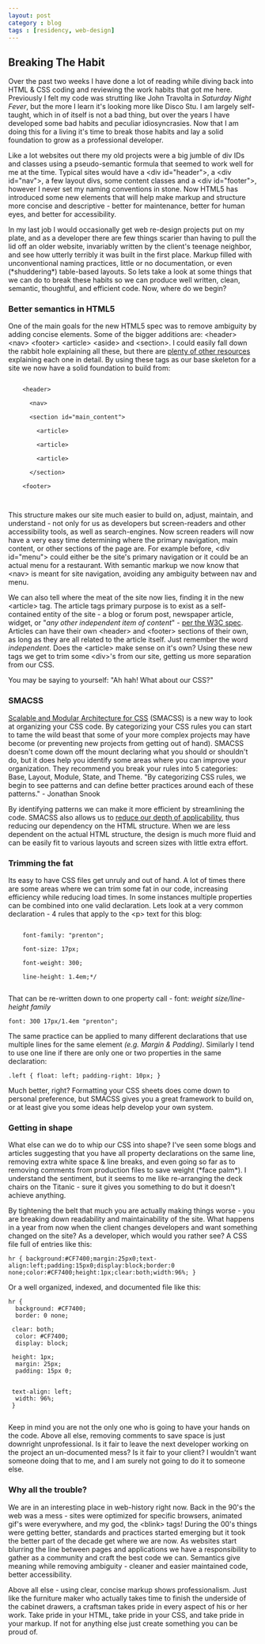 ```yaml
---
layout: post
category : blog
tags : [residency, web-design]
---
```

  <h2>Breaking The Habit</h2>
  <p>Over the past two weeks I have done a lot of reading while diving back into HTML &amp; CSS coding and reviewing the work habits that got me here. Previously I felt my code was strutting like John Travolta in <em>Saturday Night Fever</em>, but the more I learn it's looking more like Disco Stu.  I am largely self-taught, which in of itself is not a bad thing, but over the years I have developed some bad habits and peculiar idiosyncrasies. Now that I am doing this for a living it's time to break those habits and lay a solid foundation to grow as a professional developer.</p>
  <p>Like a lot websites out there my old projects were a big jumble of div IDs and classes using a pseudo-semantic formula that seemed to work well for me at the time. Typical sites would have a &lt;div id="header"&gt;, a &lt;div id="nav"&gt;, a few layout divs, some content classes and a &lt;div id="footer"&gt;, however I never set my naming conventions in stone. Now HTML5 has introduced some new elements that will help make markup and structure more concise and descriptive - better for maintenance, better for human eyes, and better for accessibility.</p>
  <p>In my last job I would occasionally get web re-design projects put on my plate, and as a developer there are few things scarier than having to pull the lid off an older website, invariably written by the client's teenage neighbor, and see how utterly terribly it was built in the first place. Markup filled with unconventional naming practices, little or no documentation, or even (*shuddering*) table-based layouts. So lets take a look at some things that we can do to break these habits so we can produce well written, clean, semantic, thoughtful, and efficient code. Now, where do we begin?</p>

  <h3>Better semantics in HTML5 </h3>
  <p>One of the main goals for the new HTML5 spec was to remove ambiguity by adding concise elements. Some of the bigger additions are: &lt;header&gt; &lt;nav&gt; &lt;footer&gt; &lt;article&gt; &lt;aside&gt; and &lt;section&gt;. I could easily fall down the rabbit hole explaining all these, but there are <a href="http://html5doctor.com/">plenty of other resources</a> explaining each one in detail. By using these tags as our base skeleton for a site we now have a solid foundation to build from:</p>
  <code>
    &lt;header&gt; <br />
    &emsp; &lt;nav&gt; <br />
    &emsp; &lt;section id="main_content"&gt; <br />
    &emsp; &emsp; &lt;article&gt; <br />
    &emsp; &emsp; &lt;article&gt; <br />
    &emsp; &emsp; &lt;article&gt; <br />
    &emsp; &lt;/section&gt; <br />
    &lt;footer&gt; <br />
  </code>

  <p>This structure makes our site much easier to build on, adjust, maintain, and understand - not only for us as developers but screen-readers and other accessibility tools, as well as search-engines. Now screen readers will now have a very easy time determining where the primary navigation, main content, or other sections of the page are. For example before, &lt;div id="menu"&gt; could either be the site's primary navigation or it could be an actual menu for a restaurant.  With semantic markup we now know that &lt;nav&gt; is meant for site navigation, avoiding any ambiguity between nav and menu.</p>
<p>We can also tell where the meat of the site now lies, finding it in the new &lt;article&gt; tag. The article tags primary purpose is to exist as a self-contained entity of the site - a blog or forum post, newspaper article, widget, or "<em>any other independent item of content</em>" - <a href="http://dev.w3.org/html5/spec/Overview.html#the-article-element">per the W3C spec</a>.  Articles can have their own &lt;header&gt; and  &lt;footer&gt; sections of their own, as long as they are all related to the article itself. Just remember the word <em>independent</em>.  Does the &lt;article&gt; make sense on it's own?  Using these new tags we get to trim some &lt;div&gt;'s from our site, getting us more separation from our CSS.</p>
  <p>You may be saying to yourself: &quot;Ah hah! What about our CSS?&quot;</p>

  <h3>SMACSS</h3>
  <p><a href="http://smacss.com/">Scalable and Modular Architecture for CSS</a> (SMACSS) is a new way to look at organizing your CSS code.  By categorizing your CSS rules you can start to tame the wild beast that some of your more complex projects may have become (or preventing new projects from getting out of hand). SMACSS doesn't come down off the mount declaring what you should or shouldn't do, but it does help you identify some areas where you can improve your organization. They recommend you break your rules into 5 categories: Base, Layout, Module, State, and Theme.  <span class="quote">&quot;By categorizing CSS rules, we begin to see patterns and can define better practices around each of these patterns.&quot; - Jonathan Snook</span> </p>
  <p>By identifying patterns we can make it more efficient by streamlining the code. SMACSS also allows us to <a href="http://smacss.com/book/applicability">reduce our depth of applicability</a>, thus reducing our dependency on the HTML structure. When we are less dependent on the actual HTML structure, the design is much more fluid and can be easily fit to various layouts and screen sizes with little extra effort.</p>

  <h3>Trimming the fat</h3>
  <p>Its easy to have CSS files get unruly and out of hand.  A lot of times there are some areas where we can trim some fat in our code, increasing efficiency while reducing load times.  In some instances multiple properties can be combined into one valid declaration.  Lets look at a very common declaration - 4 rules that apply to the &lt;p&gt; text for this blog: </p>
  <code>
    font-family: "prenton";<br />
    font-size: 17px; <br />
    font-weight: 300; <br />
    line-height: 1.4em;*/
  </code>
  <p>That can be re-written down to one property call - font: <i>weight size/line-height family</i></p>
  <section class="code_example">
  <code>font: 300 17px/1.4em "prenton";</code>
  </section>
  <p>The same practice can be applied to many different declarations that use multiple lines for the same element <em>(e.g. Margin &amp; Padding)</em>. Similarly I tend to use one line if there are only one or two properties in the same declaration:</p>
  <section class="code_example">
  <code>.left { float: left; padding-right: 10px; }</code>
  </section>
  <p>Much better, right? Formatting your CSS sheets does come down to personal preference, but SMACSS gives you a great framework to build on, or at least give you some ideas help develop your own system.</p>
  <h3>Getting in shape</h3>
  <p>What else can we do to whip our CSS into shape? I've seen some blogs and articles suggesting that you have all property declarations on the same line, removing extra white space &amp; line breaks, and even going so far as to removing comments from production files to save weight (*face palm*).  I understand the sentiment, but it seems to me like re-arranging the deck chairs on the Titanic - sure it gives you something to do but it doesn't achieve anything.</p>
<p>By tightening the belt that much you are actually making things worse - you are breaking down readability and maintainability of the site.  What happens in a year from now when the client changes developers and want something changed on the site? As a developer,  which would you rather see? A CSS file full of entries like this:</p>
  <code>hr { background:#CF7400;margin:25px0;text-align:left;padding:15px0;display:block;border:0 none;color:#CF7400;height:1px;clear:both;width:96%; }</code>
  <p>Or a well organized, indexed, and documented file like this:</p>

  <code>hr {<br />
  &emsp;background: #CF7400;<br />
  &emsp;border: 0 none;<br />
  &emsp;clear: both;<br />
  &emsp;color: #CF7400;<br />
  &emsp;display: block;<br />
  &emsp;height: 1px;<br />
  &emsp;margin: 25px;<br />
  &emsp;padding: 15px 0;<br />	
  &emsp;text-align: left;<br />
  &emsp;width: 96%;<br />
  }<br />
  </code>

<p>Keep in mind you are not the only one who is going to have your hands on the code. Above all else, removing comments to save space is just downright unprofessional.  Is it fair to leave the next developer working on the project an un-documented mess? Is it fair to your client?  I wouldn't want someone doing that to me, and I am surely not going to do it to someone else.</p>
<h3>Why all the trouble?</h3>
<p>We are in an interesting place in web-history right now.  Back in the 90's the web was a mess - sites were optimized for specific browsers, animated gif's were everywhere, and my god, the &lt;blink&gt; tags! During the 00's things were getting better, standards and practices started emerging but it took the better part of the decade get where we are now. As websites start blurring the line between pages and applications we have a responsibility to gather as a community and craft the best code we can. Semantics give meaning while removing ambiguity - cleaner and easier maintained code, better accessibility.</p>

<p>Above all else - using clear, concise markup shows professionalism.  Just like the furniture maker who actually takes time to finish the underside of the cabinet drawers, a craftsman takes pride in every aspect of his or her work.  Take pride in your HTML, take pride in your CSS, and take pride in your markup. If not for anything else just create something you can be proud of.</p> 


